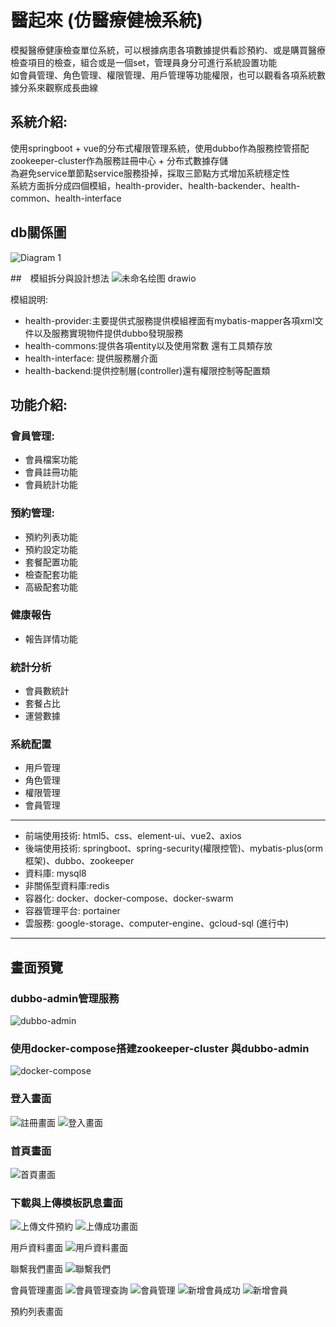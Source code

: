 # 醫起來 (仿醫療健檢系統)
模擬醫療健康檢查單位系統，可以根據病患各項數據提供看診預約、或是購買醫療檢查項目的檢查，組合或是一個set，管理員身分可進行系統設置功能<br>
如會員管理、角色管理、權限管理、用戶管理等功能權限，也可以觀看各項系統數據分系來觀察成長曲線

## 系統介紹: 
使用springboot + vue的分布式權限管理系統，使用dubbo作為服務控管搭配zookeeper-cluster作為服務註冊中心 + 分布式數據存儲 <br>
為避免service單節點service服務掛掉，採取三節點方式增加系統穩定性 <br>
系統方面拆分成四個模組，health-provider、health-backender、health-common、health-interface

## db關係圖
![Diagram 1](https://github.com/yaiiow159/Health_backendProject/assets/39752246/be410ee2-6fc4-4dea-8625-3e7df1f94d22)

##　模組拆分與設計想法
![未命名绘图 drawio](https://github.com/yaiiow159/Health_backendProject/assets/39752246/e4f79f1c-0126-45de-b7aa-c057e0b3e6c9)


模組說明:
+ health-provider:主要提供式服務提供模組裡面有mybatis-mapper各項xml文件以及服務實現物件提供dubbo發現服務 
+ health-commons:提供各項entity以及使用常數 還有工具類存放
+ health-interface: 提供服務層介面
+ health-backend:提供控制層(controller)還有權限控制等配置類

## 功能介紹: <br>
### 會員管理: <br>
- 會員檔案功能
- 會員註冊功能
- 會員統計功能

### 預約管理: <br>
- 預約列表功能
- 預約設定功能
- 套餐配置功能
- 檢查配套功能
- 高級配套功能

### 健康報告 <br>
- 報告詳情功能

### 統計分析 <br>
- 會員數統計
- 套餐占比
- 運營數據

### 系統配置 <br>
- 用戶管理
- 角色管理
- 權限管理
- 會員管理

--------------------------------------------------------------------------------------------------
+ 前端使用技術: html5、css、element-ui、vue2、axios
+ 後端使用技術: springboot、spring-security(權限控管)、mybatis-plus(orm框架)、dubbo、zookeeper
+ 資料庫: mysql8
+ 非關係型資料庫:redis
+ 容器化: docker、docker-compose、docker-swarm
+ 容器管理平台: portainer
+ 雲服務: google-storage、computer-engine、gcloud-sql (進行中)

<hr>

## 畫面預覽

### dubbo-admin管理服務
![dubbo-admin](https://github.com/yaiiow159/Health_backendProject/assets/39752246/8701bfd4-40e9-4cfe-b64a-61ea4f9c4b97)

### 使用docker-compose搭建zookeeper-cluster 與dubbo-admin
![docker-compose](https://github.com/yaiiow159/Health_backendProject/assets/39752246/cd135d68-d727-42e0-b562-fd8674696c17)

### 登入畫面
![註冊畫面](https://github.com/yaiiow159/Health_backendProject/assets/39752246/25f9db4b-0049-48a9-bbcd-3b3344230104)
![登入畫面](https://github.com/yaiiow159/Health_backendProject/assets/39752246/58e31b13-8346-4516-b33c-3e0a09bd8fea)

### 首頁畫面
![首頁畫面](https://github.com/yaiiow159/Health_backendProject/assets/39752246/30abcd6b-a644-46be-966b-1aefb5ce898a)

### 下載與上傳模板訊息畫面
![上傳文件預約](https://github.com/yaiiow159/Health_backendProject/assets/39752246/140db553-588c-461d-ab15-b83f51e3123a)
![上傳成功畫面](https://github.com/yaiiow159/Health_backendProject/assets/39752246/b2ee4f49-bc0d-42b0-8a85-ccfd5b7f22c2)

用戶資料畫面
![用戶資料畫面](https://github.com/yaiiow159/Health_backendProject/assets/39752246/27b8422a-6141-4398-b00d-796ab36aba86)

聯繫我們畫面
![聯繫我們](https://github.com/yaiiow159/Health_backendProject/assets/39752246/f74aa46a-7d45-4318-9d6a-2c1c4c173416)

會員管理畫面
![會員管理查詢](https://github.com/yaiiow159/Health_backendProject/assets/39752246/36061e72-a096-4c0b-babe-edc460d63150)
![會員管理](https://github.com/yaiiow159/Health_backendProject/assets/39752246/cf330b15-6758-4a2e-b87f-43b002157b47)
![新增會員成功](https://github.com/yaiiow159/Health_backendProject/assets/39752246/cd72e536-fa6d-45d1-88aa-ae1e0e41f731)
![新增會員](https://github.com/yaiiow159/Health_backendProject/assets/39752246/409f3a6b-054a-4f04-8fd7-bef2addf8487)

預約列表畫面


















